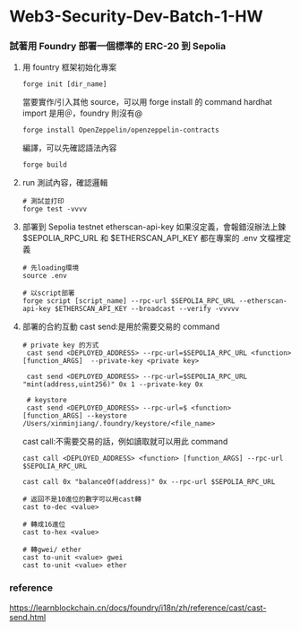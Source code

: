 # Web3-Security-Dev-Batch-1-HW

### 試著用 Foundry 部署一個標準的 ERC-20 到 Sepolia

1. 用 fountry 框架初始化專案
    ```shell
    forge init [dir_name]
    ```
    當要實作/引入其他 source，可以用 forge install 的 command
    hardhat import 是用＠，foundry 則沒有@
    ```shell
    forge install OpenZeppelin/openzeppelin-contracts
    ```
    編譯，可以先確認語法內容
    ```shell
    forge build
    ```
2. run 測試內容，確認邏輯
    ```shell
    # 測試並打印
    forge test -vvvv
    ```
3. 部署到 Sepolia testnet
   etherscan-api-key 如果沒定義，會報錯沒辦法上鍊
   $SEPOLIA_RPC_URL 和 $ETHERSCAN_API_KEY 都在專案的 .env 文檔裡定義

    ```shell
    # 先loading環境
    source .env

    # 以script部署
    forge script [script_name] --rpc-url $SEPOLIA_RPC_URL --etherscan-api-key $ETHERSCAN_API_KEY --broadcast --verify -vvvvv
    ```

4. 部署的合約互動
   cast send:是用於需要交易的 command

    ```shell=
    # private key 的方式
     cast send <DEPLOYED_ADDRESS> --rpc-url=$SEPOLIA_RPC_URL <function> [function_ARGS]  --private-key <private key>

     cast send <DEPLOYED_ADDRESS> --rpc-url=$SEPOLIA_RPC_URL "mint(address,uint256)" 0x 1 --private-key 0x

     # keystore
     cast send <DEPLOYED_ADDRESS> --rpc-url=$ <function> [function_ARGS] --keystore /Users/xinminjiang/.foundry/keystore/<file_name>
    ```

    cast call:不需要交易的話，例如讀取就可以用此 command

    ```shell=
    cast call <DEPLOYED_ADDRESS> <function> [function_ARGS] --rpc-url $SEPOLIA_RPC_URL

    cast call 0x "balanceOf(address)" 0x --rpc-url $SEPOLIA_RPC_URL
    ```

    ```shell=
    # 返回不是10進位的數字可以用cast轉
    cast to-dec <value>

    # 轉成16進位
    cast to-hex <value>

    # 轉gwei/ ether
    cast to-unit <value> gwei
    cast to-unit <value> ether
    ```

### reference

https://learnblockchain.cn/docs/foundry/i18n/zh/reference/cast/cast-send.html
